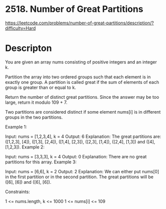 # 2518. Number of Great Partitions

https://leetcode.com/problems/number-of-great-partitions/description/?difficulty=Hard

# Descripton

You are given an array nums consisting of positive integers and an integer k.

Partition the array into two ordered groups such that each element is in exactly one group. A partition is called great if the sum of elements of each group is greater than or equal to k.

Return the number of distinct great partitions. Since the answer may be too large, return it modulo 109 + 7.

Two partitions are considered distinct if some element nums[i] is in different groups in the two partitions.

 

Example 1:

Input: nums = [1,2,3,4], k = 4
Output: 6
Explanation: The great partitions are: ([1,2,3], [4]), ([1,3], [2,4]), ([1,4], [2,3]), ([2,3], [1,4]), ([2,4], [1,3]) and ([4], [1,2,3]).
Example 2:

Input: nums = [3,3,3], k = 4
Output: 0
Explanation: There are no great partitions for this array.
Example 3:

Input: nums = [6,6], k = 2
Output: 2
Explanation: We can either put nums[0] in the first partition or in the second partition.
The great partitions will be ([6], [6]) and ([6], [6]).
 

Constraints:

1 <= nums.length, k <= 1000
1 <= nums[i] <= 109